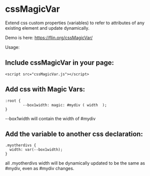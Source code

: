 # cssMagicVar
Extend css custom properties (variables) to refer to attributes of any existing element and update dynamically.

Demo is here: https://flin.org/cssMagicVar/

Usage:

## Include cssMagicVar in your page:
```
<script src="cssMagicVar.js"></script>
```

## Add css with Magic Vars:
```
:root {
        --box1width: magic: #mydiv ( width  );
}
```

--box1width will contain the width of #mydiv

## Add the variable to another css declaration:
```
.myotherdivs {
  width: var(--box1width);
}
```

all .myotherdivs width will be dynamically updated to be the same as #mydiv, even as #mydiv changes.
